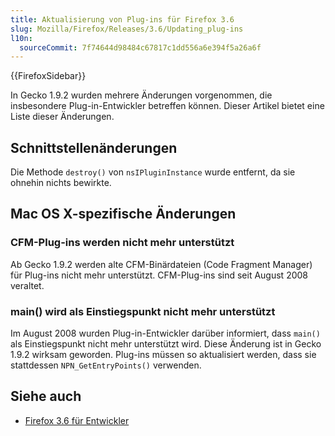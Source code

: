 ```yaml
---
title: Aktualisierung von Plug-ins für Firefox 3.6
slug: Mozilla/Firefox/Releases/3.6/Updating_plug-ins
l10n:
  sourceCommit: 7f74644d98484c67817c1dd556a6e394f5a26a6f
---
```


{{FirefoxSidebar}}

In Gecko 1.9.2 wurden mehrere Änderungen vorgenommen, die insbesondere Plug-in-Entwickler betreffen können. Dieser Artikel bietet eine Liste dieser Änderungen.

## Schnittstellenänderungen

Die Methode `destroy()` von `nsIPluginInstance` wurde entfernt, da sie ohnehin nichts bewirkte.

## Mac OS X-spezifische Änderungen

### CFM-Plug-ins werden nicht mehr unterstützt

Ab Gecko 1.9.2 werden alte CFM-Binärdateien (Code Fragment Manager) für Plug-ins nicht mehr unterstützt. CFM-Plug-ins sind seit August 2008 veraltet.

### main() wird als Einstiegspunkt nicht mehr unterstützt

Im August 2008 wurden Plug-in-Entwickler darüber informiert, dass `main()` als Einstiegspunkt nicht mehr unterstützt wird. Diese Änderung ist in Gecko 1.9.2 wirksam geworden. Plug-ins müssen so aktualisiert werden, dass sie stattdessen `NPN_GetEntryPoints()` verwenden.

## Siehe auch

- [Firefox 3.6 für Entwickler](/de/docs/Mozilla/Firefox/Releases/3.6)
